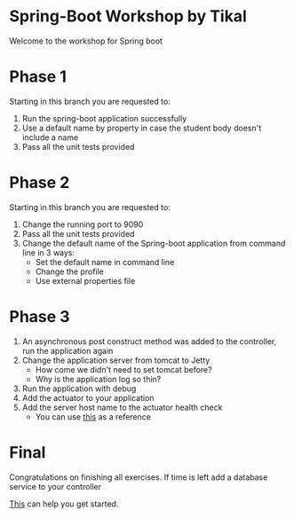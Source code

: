 # Spring-Boot Workshop by Tikal
Welcome to the workshop for Spring boot

# Phase 1
Starting in this branch you are requested to:
1. Run the spring-boot application successfully
2. Use a default name by property in case the student body doesn't include a name
3. Pass all the unit tests provided

# Phase 2
Starting in this branch you are requested to:
1. Change the running port to 9090
2. Pass all the unit tests provided
3. Change the default name of the Spring-boot application from command line in 3 ways:
   * Set the default name in command line
   * Change the profile
   * Use external properties file

# Phase 3
1. An asynchronous post construct method was added to the controller, run the application again
2. Change the application server from tomcat to Jetty
   * How come we didn't need to set tomcat before?
   * Why is the application log so thin?
3. Run the application with debug
4. Add the actuator to your application
5. Add the server host name to the actuator health check
   * You can use [this](https://fabianlee.org/2022/06/29/java-adding-custom-health-indicator-to-spring-boot-actuator/) as a reference

# Final
Congratulations on finishing all exercises. If time is left add a database service to your controller

[This](https://www.baeldung.com/spring-boot-h2-database) can help you get started.